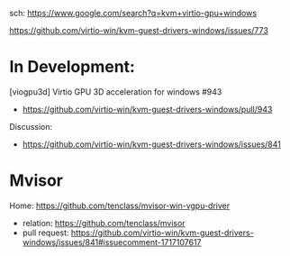 sch: https://www.google.com/search?q=kvm+virtio-gpu+windows

https://github.com/virtio-win/kvm-guest-drivers-windows/issues/773

# In Development:
[viogpu3d] Virtio GPU 3D acceleration for windows #943
- https://github.com/virtio-win/kvm-guest-drivers-windows/pull/943

Discussion:
- https://github.com/virtio-win/kvm-guest-drivers-windows/issues/841

# Mvisor
Home: https://github.com/tenclass/mvisor-win-vgpu-driver
- relation: https://github.com/tenclass/mvisor
- pull request: https://github.com/virtio-win/kvm-guest-drivers-windows/issues/841#issuecomment-1717107617
